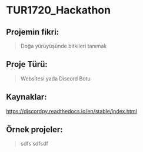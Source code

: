 # TUR1720_Hackathon
## Projemin fikri:
> Doğa yürüyüşünde bitkileri tanımak
## Proje Türü:
> Websitesi yada Discord Botu
## Kaynaklar: 
https://discordpy.readthedocs.io/en/stable/index.html
## Örnek projeler:
> sdfs
> sdfsdf
